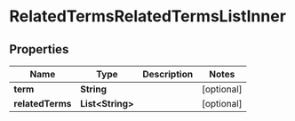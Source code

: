 

# RelatedTermsRelatedTermsListInner

## Properties

Name | Type | Description | Notes
------------ | ------------- | ------------- | -------------
**term** | **String** |  |  [optional]
**relatedTerms** | **List&lt;String&gt;** |  |  [optional]




